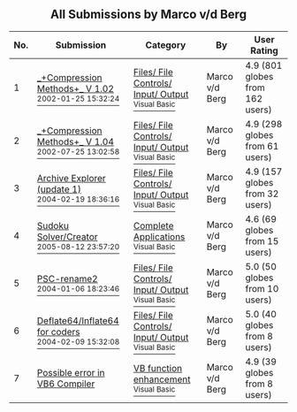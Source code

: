﻿<div align="center">

## All Submissions by Marco v/d Berg

</div>

No.  | Submission | Category | By   | User Rating
---- | ---------- | -------- | ---- | -----------
1 | [\_\+Compression Methods\+\_ V 1\.02<br /><sup>2002-01-25 15:32:24</sup>](https://github.com/Planet-Source-Code/marco-v-d-berg-compression-methods-v-1-02__1-31141) | [Files/ File Controls/ Input/ Output<br /><sup>Visual Basic</sup>](../ByCategory/files-file-controls-input-output__1-3.md) | Marco v/d Berg | 4.9 (801 globes from 162 users)
2 | [\_\+Compression Methods\+\_ V 1\.04<br /><sup>2002-07-25 13:02:58</sup>](https://github.com/Planet-Source-Code/marco-v-d-berg-compression-methods-v-1-04__1-37867) | [Files/ File Controls/ Input/ Output<br /><sup>Visual Basic</sup>](../ByCategory/files-file-controls-input-output__1-3.md) | Marco v/d Berg | 4.9 (298 globes from 61 users)
3 | [Archive Explorer \(update 1\)<br /><sup>2004-02-19 18:36:16</sup>](https://github.com/Planet-Source-Code/marco-v-d-berg-archive-explorer-update-1__1-53174) | [Files/ File Controls/ Input/ Output<br /><sup>Visual Basic</sup>](../ByCategory/files-file-controls-input-output__1-3.md) | Marco v/d Berg | 4.9 (157 globes from 32 users)
4 | [Sudoku Solver/Creator<br /><sup>2005-08-12 23:57:20</sup>](https://github.com/Planet-Source-Code/marco-v-d-berg-sudoku-solver-creator__1-62195) | [Complete Applications<br /><sup>Visual Basic</sup>](../ByCategory/complete-applications__1-27.md) | Marco v/d Berg | 4.6 (69 globes from 15 users)
5 | [PSC\-rename2<br /><sup>2004-01-06 18:23:46</sup>](https://github.com/Planet-Source-Code/marco-v-d-berg-psc-rename2__1-50835) | [Files/ File Controls/ Input/ Output<br /><sup>Visual Basic</sup>](../ByCategory/files-file-controls-input-output__1-3.md) | Marco v/d Berg | 5.0 (50 globes from 10 users)
6 | [Deflate64/Inflate64 for coders<br /><sup>2004-02-09 15:32:08</sup>](https://github.com/Planet-Source-Code/marco-v-d-berg-deflate64-inflate64-for-coders__1-58473) | [Files/ File Controls/ Input/ Output<br /><sup>Visual Basic</sup>](../ByCategory/files-file-controls-input-output__1-3.md) | Marco v/d Berg | 5.0 (40 globes from 8 users)
7 | [Possible error in VB6 Compiler<br />](https://github.com/Planet-Source-Code/marco-v-d-berg-possible-error-in-vb6-compiler__1-52220) | [VB function enhancement<br /><sup>Visual Basic</sup>](../ByCategory/vb-function-enhancement__1-25.md) | Marco v/d Berg | 4.9 (39 globes from 8 users)
